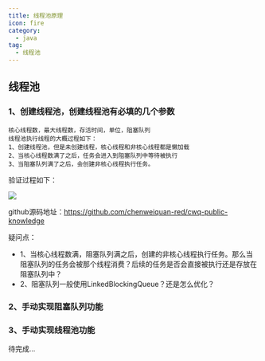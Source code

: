 ```yaml
---
title: 线程池原理
icon: fire
category:
  - java
tag:
  - 线程池
---
```

##  线程池

### 1、创建线程池，创建线程池有必填的几个参数

    核心线程数，最大线程数，存活时间，单位，阻塞队列
    线程池执行线程的大概过程如下：
    1、创建线程池，但是未创建线程，核心线程和非核心线程都是懒加载
    2、当核心线程数满了之后，任务会进入到阻塞队列中等待被执行
    3、当阻塞队列满了之后，会创建非核心线程执行任务。

验证过程如下：

![](https://wqknowledge.oss-cn-shenzhen.aliyuncs.com/java/threadPoolCreateDemo.png)

github源码地址：https://github.com/chenweiquan-red/cwq-public-knowledge

疑问点：
- 1、当核心线程数满，阻塞队列满之后，创建的非核心线程执行任务。那么当阻塞队列的任务会被那个线程消费？后续的任务是否会直接被执行还是存放在阻塞队列中？
- 2、阻塞队列一般使用LinkedBlockingQueue？还是怎么优化？



### 2、手动实现阻塞队列功能



### 3、手动实现线程池功能
待完成...



